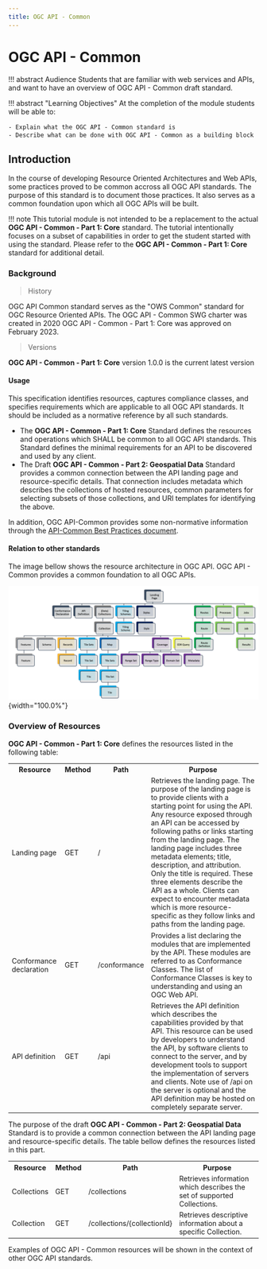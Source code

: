 ```yaml
---
title: OGC API - Common
---
```


# OGC API - Common

!!! abstract Audience
    Students that are familiar with web services and APIs, and want to have
    an overview of OGC API - Common draft standard.

!!! abstract "Learning Objectives"
    At the completion of the module students will be able to:

    - Explain what the OGC API - Common standard is
    - Describe what can be done with OGC API - Common as a building block

## Introduction

In the course of developing Resource Oriented Architectures and Web APIs, some practices proved to be common accross all OGC API standards. The purpose of this standard is to document those practices. It also serves as a
common foundation upon which all OGC APIs will be built. 

!!! note
    This tutorial module is not intended to be a replacement to the actual
    **OGC API - Common - Part 1: Core** standard. The tutorial
    intentionally focuses on a subset of capabilities in order to get the
    student started with using the standard. Please refer to the **OGC API -
    Common - Part 1: Core** standard for additional detail.

### Background

> History
 
  OGC API Common standard serves as the "OWS Common" standard for OGC Resource Oriented APIs. The OGC API - Common SWG charter was created in 2020 OGC API - Common - Part 1: Core was approved on February 2023.

> Versions

  **OGC API - Common - Part 1: Core** version 1.0.0 is the current
  latest version

#### Usage

This specification identifies resources, captures compliance classes, and specifies requirements which are applicable to all OGC API standards.  It should be included as a normative reference by all such standards.

* The **OGC API - Common - Part 1: Core** Standard defines the resources and operations which SHALL be common to all OGC API standards. This Standard defines the minimal requirements for an API to be discovered and used by any client.
* The Draft **OGC API - Common - Part 2: Geospatial Data** Standard provides a common connection between the API landing page and resource-specific details. That connection includes metadata which describes the collections of hosted resources, common parameters for selecting subsets of those collections, and URI templates for identifying the above.

In addition, OGC API-Common provides some non-normative information through the [API-Common Best Practices document](https://docs.ogc.org/DRAFTS/20-071.html).

#### Relation to other standards

The image bellow shows the resource architecture in OGC API. OGC API - Common provides a common foundation to all OGC APIs.

![image](../assets/images/resources-ogcapi.png){width="100.0%"}

<!-- The [OpenAPI](https://www.openapis.org/) specification is used to define the reusable API building blocks. -->

### Overview of Resources

**OGC API - Common - Part 1: Core** defines the resources listed in
the following table:

<table>
  <tr>
    <th>Resource</th>
    <th>Method</th>
    <th>Path</th>
    <th>Purpose</th>
  </tr>
  <tr>
    <td>Landing page</td>
    <td>GET</td>
    <td>/</td>
    <td>Retrieves the landing page. The purpose of the landing page is to provide clients with a starting point for using the API. Any resource exposed through an API can be accessed by following paths or links starting from the landing page. The landing page includes three metadata elements; title, description, and attribution. Only the title is required. These three elements describe the API as a whole. Clients can expect to encounter metadata which is more resource-specific as they follow links and paths from the landing page.</td>
  </tr>
  <tr>
    <td>Conformance declaration</td>
    <td>GET</td>
    <td>/conformance</td>
    <td>Provides a list declaring the modules that are implemented by the API. These modules are referred to as Conformance Classes. The list of Conformance Classes is key to understanding and using an OGC Web API.</td>
  </tr>
  <tr>
    <td>API definition</td>
    <td>GET</td>
    <td>/api</td>
    <td>Retrieves the API definition which describes the capabilities provided by that API. This resource can be used by developers to understand the API, by software clients to connect to the server, and by development tools to support the implementation of servers and clients. Note use of /api on the server is optional and the API definition may be hosted on completely separate server.</td>
  </tr>
</table>

The purpose of the draft **OGC API - Common - Part 2: Geospatial Data** Standard is to provide a common connection between the API landing page and resource-specific details. The table bellow defines the resources listed in this part.

<table>
  <tr>
    <th>Resource</th>
    <th>Method</th>
    <th>Path</th>
    <th>Purpose</th>
  </tr>
  <tr>
    <td>Collections</td>
    <td>GET</td>
    <td>/collections </td>
    <td>Retrieves information which describes the set of supported Collections.</td>
  </tr>
  <tr>
    <td>Collection</td>
    <td>GET</td>
    <td>/collections/{collectionId}</td>
    <td>Retrieves descriptive information about a specific Collection.</td>
  </tr>
</table>

Examples of OGC API - Common resources will be shown in the context of other OGC API standards.

